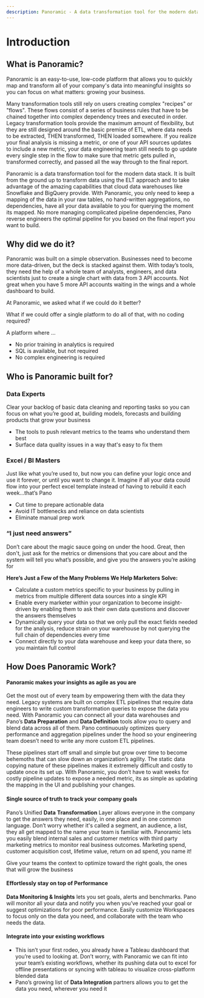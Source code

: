```yaml
---
description: Panoramic - A data transformation tool for the modern data stack
---
```


# Introduction

## What is Panoramic?

Panoramic is an easy-to-use, low-code platform that allows you to quickly map and transform all of your company's data into meaningful insights so you can focus on what matters: growing your business.

Many transformation tools still rely on users creating complex "recipes" or "flows". These flows consist of a series of business rules that have to be chained together into complex dependency trees and executed in order. Legacy transformation tools provide the maximum amount of flexibility, but they are still designed around the basic premise of ETL, where data needs to be extracted, THEN transformed, THEN loaded somewhere. If you realize your final analysis is missing a metric, or one of your API sources updates to include a new metric, your data engineering team still needs to go update every single step in the flow to make sure that metric gets pulled in, transformed correctly, and passed all the way through to the final report.

Panoramic is a data transformation tool for the modern data stack. It is built from the ground up to transform data using the ELT approach and to take advantage of the amazing capabilities that cloud data warehouses like Snowflake and BigQuery provide.  With Panoramic, you only need to keep a mapping of the data in your raw tables, no hand-written aggregations, no dependencies, have all your data available to you for querying the moment its mapped. No more managing complicated pipeline dependencies, Pano reverse engineers the optimal pipeline for you based on the final report you want to build.

## Why did we do it?

Panoramic was built on a simple observation. Businesses need to become more data-driven, but the deck is stacked against them. With today’s tools, they need the help of a whole team of analysts, engineers, and data scientists just to create a single chart with data from 3 API accounts. Not great when you have 5 more API accounts waiting in the wings and a whole dashboard to build.

At Panoramic, we asked what if we could do it better? 

What if we could offer a single platform to do all of that, with no coding required?

A platform where …

* No prior training in analytics is required
* SQL is available, but not required
* No complex engineering is required

## Who is Panoramic built for?

### Data Experts

Clear your backlog of basic data cleaning and reporting tasks so you can focus on what you’re good at, building models, forecasts and building products that grow your business

* The tools to push relevant metrics to the teams who understand them best
* Surface data quality issues in a way that's easy to fix them

### Excel / BI Masters

Just like what you’re used to, but now you can define your logic once and use it forever, or until you want to change it. Imagine if all your data could flow into your perfect excel template instead of having to rebuild it each week...that’s Pano

* Cut time to prepare actionable data
* Avoid IT bottlenecks and reliance on data scientists
* Eliminate manual prep work

### “I just need answers”

Don’t care about the magic sauce going on under the hood. Great, then don't, just ask for the metrics or dimensions that you care about and the system will tell you what’s possible, and give you the answers you’re asking for

**Here’s Just a Few of the Many Problems We Help Marketers Solve:**

* Calculate a custom metrics specific to your business by pulling in metrics from multiple different data sources into a single KPI
* Enable every marketer within your organization to become insight-driven by enabling them to ask their own data questions and discover the answers themselves
* Dynamically query your data so that we only pull the exact fields needed for the analysis, reduce strain on your warehouse by not querying the full chain of dependencies every time
* Connect directly to your data warehouse and keep your data there, so you maintain full control

## How Does Panoramic Work?

#### Panoramic makes your insights as agile as you are

Get the most out of every team by empowering them with the data they need. Legacy systems are built on complex ETL pipelines that require data engineers to write custom transformation queries to expose the data you need. With Panoramic you can connect all your data warehouses and Pano’s **Data Preparation** and **Data Definition** tools allow you to query and blend data across all of them. Pano continuously optimizes query performance and aggregation pipelines under the hood so your engineering team doesn’t need to write any more custom ETL pipelines.

These pipelines start off small and simple but grow over time to become behemoths that can slow down an organization’s agility. The static data copying nature of these pipelines makes it extremely difficult and costly to update once its set up. With Panoramic, you don’t have to wait weeks for costly pipeline updates to expose a needed metric, its as simple as updating the mapping in the UI and publishing your changes.

#### Single source of truth to track your company goals

Pano’s Unified **Data** **Transformation** Layer allows everyone in the company to get the answers they need, easily, in one place and in one common language. Don’t worry whether it's called a segment, an audience, a list, they all get mapped to the name your team is familiar with. Panoramic lets you easily blend internal sales and customer metrics with third party marketing metrics to monitor real business outcomes. Marketing spend, customer acquisition cost, lifetime value, return on ad spend, you name it!

Give your teams the context to optimize toward the right goals, the ones that will grow the business

#### Effortlessly stay on top of Performance

**Data Monitoring & Insights** lets you set goals, alerts and benchmarks. Pano will monitor all your data and notify you when you’ve reached your goal or suggest optimizations for poor performance.  Easily customize Workspaces to focus only on the data you need, and collaborate with the team who needs the data.

#### Integrate into your existing workflows

* This isn’t your first rodeo, you already have a Tableau dashboard that you’re used to looking at. Don’t worry, with Panoramic we can fit into your team’s existing workflows, whether its pushing data out to excel for offline presentations or syncing with tableau to visualize cross-platform blended data
* Pano’s growing list of **Data Integration** partners allows you to get the data you need, wherever you need it

